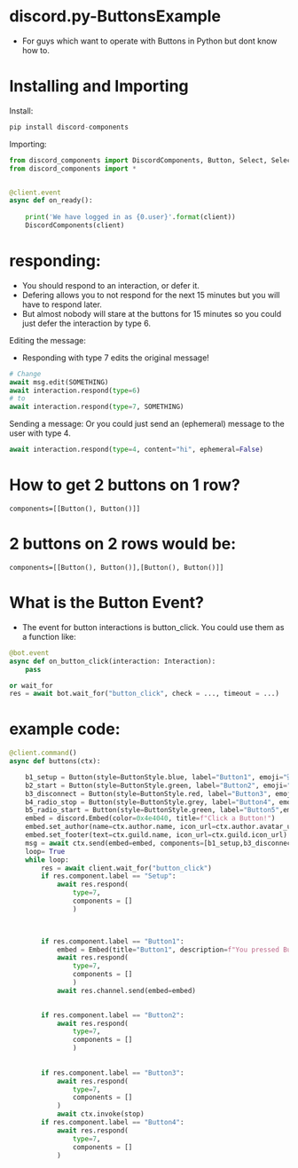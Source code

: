 # discord.py-ButtonsExample
- For guys which want to operate with Buttons in Python but dont know how to.

# Installing and Importing
Install:
```py
pip install discord-components
```

Importing:
```py
from discord_components import DiscordComponents, Button, Select, SelectOption, Component
from discord_components import *


@client.event
async def on_ready():
    
    print('We have logged in as {0.user}'.format(client))
    DiscordComponents(client)

```

# responding:
- You should respond to an interaction, or defer it.
- Defering allows you to not respond for the next 15 minutes but you will have to respond later.
- But almost nobody will stare at the buttons for 15 minutes so you could just defer the interaction by type 6.

Editing the message:
- Responding with type 7 edits the original message!
 ```py
 # Change
await msg.edit(SOMETHING)
await interaction.respond(type=6)
# to
await interaction.respond(type=7, SOMETHING)
```


Sending a message:
Or you could just send an (ephemeral) message to the user with type 4.
```py
await interaction.respond(type=4, content="hi", ephemeral=False)
```

# How to get 2 buttons on 1 row?

`components=[[Button(), Button()]]`

# 2 buttons on 2 rows would be:

`components=[[Button(), Button()],[Button(), Button()]]`



# What is the Button Event?
- The event for button interactions is button_click. You could use them as a function like:

```py
@bot.event
async def on_button_click(interaction: Interaction):
    pass

or wait_for
res = await bot.wait_for("button_click", check = ..., timeout = ...)
```


# example code:

```py
@client.command()
async def buttons(ctx):

    b1_setup = Button(style=ButtonStyle.blue, label="Button1", emoji="💻")
    b2_start = Button(style=ButtonStyle.green, label="Button2", emoji="💽") # not in use pls ignore
    b3_disconnect = Button(style=ButtonStyle.red, label="Button3", emoji="🔌")
    b4_radio_stop = Button(style=ButtonStyle.grey, label="Button4", emoji="📻")
    b5_radio_start = Button(style=ButtonStyle.green, label="Button5",emoji="📻")
    embed = discord.Embed(color=0x4e4040, title=f"Click a Button!")
    embed.set_author(name=ctx.author.name, icon_url=ctx.author.avatar_url)
    embed.set_footer(text=ctx.guild.name, icon_url=ctx.guild.icon_url)
    msg = await ctx.send(embed=embed, components=[b1_setup,b3_disconnect, b4_radio_stop, b5_radio_start])
    loop= True
    while loop:
        res = await client.wait_for("button_click")
        if res.component.label == "Setup":
            await res.respond(
                type=7,
                components = []
                )
            


        if res.component.label == "Button1":
            embed = Embed(title="Button1", description=f"You pressed Button1")
            await res.respond(
                type=7,
                components = []
                )
            await res.channel.send(embed=embed)

            
        if res.component.label == "Button2":
            await res.respond(
                type=7,
                components = []
                )
            
            
        if res.component.label == "Button3":
            await res.respond(
                type=7,
                components = []
            )
            await ctx.invoke(stop)
        if res.component.label == "Button4":
            await res.respond(
                type=7,
                components = []
            )
```



